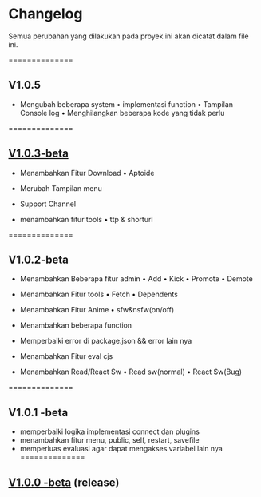 # Changelog

Semua perubahan yang dilakukan pada proyek ini akan dicatat dalam file ini.

==============
## V1.0.5
- Mengubah beberapa system 
  • implementasi function 
  • Tampilan Console log
  • Menghilangkan beberapa kode yang tidak perlu

==============
## [V1.0.3-beta](https://github.com/user-attachments/files/17806920/whatsapp-bot.zip) 
- Menambahkan Fitur Download
  • Aptoide

- Merubah Tampilan menu
- Support Channel
- menambahkan fitur tools
  • ttp & shorturl 

==============
## V1.0.2-beta
- Menambahkan Beberapa fitur admin
  • Add
  • Kick
  • Promote
  • Demote
  
- Menambahkan Fitur tools
  • Fetch
  • Dependents
- Menambahkan Fitur Anime
  • sfw&nsfw(on/off)
- Menambahkan beberapa function

- Memperbaiki error di package.json && error lain nya

- Menambahkan Fitur eval cjs

- Menambahkan Read/React Sw
  • Read sw(normal)
  • React Sw(Bug)

==============
## V1.0.1 -beta

- memperbaiki logika implementasi connect dan plugins
- menambahkan fitur menu, public, self, restart, savefile
- memperluas evaluasi agar dapat mengakses variabel lain nya
==============
## [V1.0.0 -beta](https://github.com/user-attachments/files/17690534/whatsapp-bot.zip) (release)
